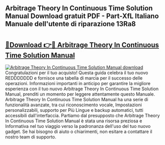 ## Arbitrage Theory In Continuous Time Solution Manual Download gratuit PDF - Part-XfL Italiano Manuale dell'utente di riparazione 13Ra8

# <h2><a href="http://dfcupm.blite.top/?on=Arbitrage+Theory+In+Continuous+Time+Solution+Manual">🔗Download 👉🔴 Arbitrage Theory In Continuous Time Solution Manual</a></h2>

[![Arbitrage Theory In Continuous Time Solution Manual download](https://i.imgur.com/lujVjoI.png)](http://dfcupm.blite.top/?on=Arbitrage+Theory+In+Continuous+Time+Solution+Manual)
Congratulazioni per il tuo acquisto! Questa guida celebra il tuo nuovo REDDDDDDD e fornisce una tabella di marcia per il successo delle operazioni. Informazioni importanti in anticipo per garantire la migliore esperienza con il tuo nuovo Arbitrage Theory In Continuous Time Solution Manual, prenditi un momento per leggere attentamente questo Manuale. Arbitrage Theory In Continuous Time Solution Manual ha una serie di funzionalità avanzate, tra cui riconoscimento vocale, Impostazioni personalizzabili, supporto per Più Lingue e backup automatici, tutti accessibili dall'interfaccia. Partiamo dal presupposto che Arbitrage Theory In Continuous Time Solution Manual è stata una risorsa preziosa e Informativa nel tuo viaggio verso la padronanza dell'uso del tuo nuovo gadget. Se hai bisogno di aiuto o chiarimenti, non esitare a contattare il nostro team di supporto.
